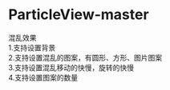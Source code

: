 # ParticleView-master
混乱效果<br/>
1.支持设置背景<br/>
2.支持设置混乱的图案，有圆形、方形、图片图案<br/>
3.支持设置混乱移动的快慢，旋转的快慢<br/>
4.支持设置图案的数量
